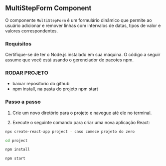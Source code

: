 ## MultiStepForm Component

O componente `MultiStepForm` é um formulário dinâmico que permite ao usuário adicionar e remover linhas com intervalos de datas, tipos de valor e valores correspondentes.

### Requisitos

Certifique-se de ter o Node.js instalado em sua máquina. O código a seguir assume que você está usando o gerenciador de pacotes npm.

### RODAR PROJETO

- baixar repositorio do github
-  npm install, na pasta do projeto npm start

### Passo a passo

1. Crie um novo diretório para o projeto e navegue até ele no terminal.

2. Execute o seguinte comando para criar uma nova aplicação React:

```bash
npx create-react-app project - caso comece projeto do zero

cd project

npm install 

npm start



